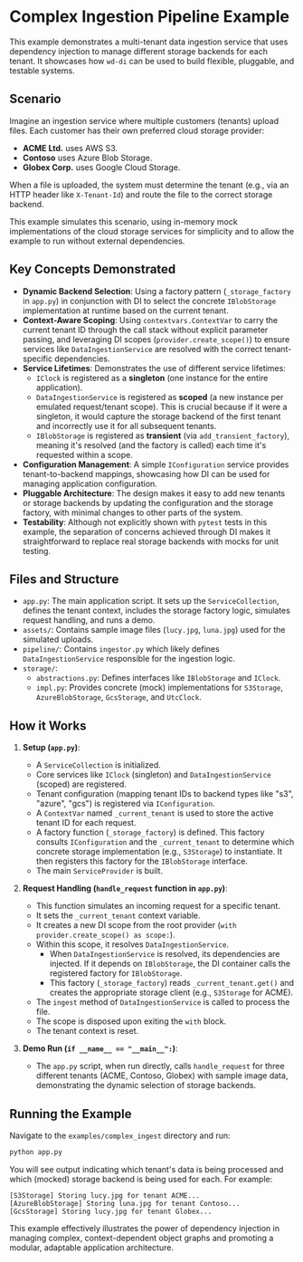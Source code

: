 # Complex Ingestion Pipeline Example

This example demonstrates a multi-tenant data ingestion service that uses dependency injection to manage different storage backends for each tenant. It showcases how `wd-di` can be used to build flexible, pluggable, and testable systems.

## Scenario

Imagine an ingestion service where multiple customers (tenants) upload files. Each customer has their own preferred cloud storage provider:

*   **ACME Ltd.** uses AWS S3.
*   **Contoso** uses Azure Blob Storage.
*   **Globex Corp.** uses Google Cloud Storage.

When a file is uploaded, the system must determine the tenant (e.g., via an HTTP header like `X-Tenant-Id`) and route the file to the correct storage backend.

This example simulates this scenario, using in-memory mock implementations of the cloud storage services for simplicity and to allow the example to run without external dependencies.

## Key Concepts Demonstrated

*   **Dynamic Backend Selection**: Using a factory pattern (`_storage_factory` in `app.py`) in conjunction with DI to select the concrete `IBlobStorage` implementation at runtime based on the current tenant.
*   **Context-Aware Scoping**: Using `contextvars.ContextVar` to carry the current tenant ID through the call stack without explicit parameter passing, and leveraging DI scopes (`provider.create_scope()`) to ensure services like `DataIngestionService` are resolved with the correct tenant-specific dependencies.
*   **Service Lifetimes**: Demonstrates the use of different service lifetimes:
    *   `IClock` is registered as a **singleton** (one instance for the entire application).
    *   `DataIngestionService` is registered as **scoped** (a new instance per emulated request/tenant scope). This is crucial because if it were a singleton, it would capture the storage backend of the first tenant and incorrectly use it for all subsequent tenants.
    *   `IBlobStorage` is registered as **transient** (via `add_transient_factory`), meaning it's resolved (and the factory is called) each time it's requested within a scope.
*   **Configuration Management**: A simple `IConfiguration` service provides tenant-to-backend mappings, showcasing how DI can be used for managing application configuration.
*   **Pluggable Architecture**: The design makes it easy to add new tenants or storage backends by updating the configuration and the storage factory, with minimal changes to other parts of the system.
*   **Testability**: Although not explicitly shown with `pytest` tests in this example, the separation of concerns achieved through DI makes it straightforward to replace real storage backends with mocks for unit testing.

## Files and Structure

*   `app.py`: The main application script. It sets up the `ServiceCollection`, defines the tenant context, includes the storage factory logic, simulates request handling, and runs a demo.
*   `assets/`: Contains sample image files (`lucy.jpg`, `luna.jpg`) used for the simulated uploads.
*   `pipeline/`: Contains `ingestor.py` which likely defines `DataIngestionService` responsible for the ingestion logic.
*   `storage/`: 
    *   `abstractions.py`: Defines interfaces like `IBlobStorage` and `IClock`.
    *   `impl.py`: Provides concrete (mock) implementations for `S3Storage`, `AzureBlobStorage`, `GcsStorage`, and `UtcClock`.

## How it Works

1.  **Setup (`app.py`)**: 
    *   A `ServiceCollection` is initialized.
    *   Core services like `IClock` (singleton) and `DataIngestionService` (scoped) are registered.
    *   Tenant configuration (mapping tenant IDs to backend types like "s3", "azure", "gcs") is registered via `IConfiguration`.
    *   A `ContextVar` named `_current_tenant` is used to store the active tenant ID for each request.
    *   A factory function (`_storage_factory`) is defined. This factory consults `IConfiguration` and the `_current_tenant` to determine which concrete storage implementation (e.g., `S3Storage`) to instantiate. It then registers this factory for the `IBlobStorage` interface.
    *   The main `ServiceProvider` is built.

2.  **Request Handling (`handle_request` function in `app.py`)**:
    *   This function simulates an incoming request for a specific tenant.
    *   It sets the `_current_tenant` context variable.
    *   It creates a new DI scope from the root provider (`with provider.create_scope() as scope:`).
    *   Within this scope, it resolves `DataIngestionService`.
        *   When `DataIngestionService` is resolved, its dependencies are injected. If it depends on `IBlobStorage`, the DI container calls the registered factory for `IBlobStorage`.
        *   This factory (`_storage_factory`) reads `_current_tenant.get()` and creates the appropriate storage client (e.g., `S3Storage` for ACME).
    *   The `ingest` method of `DataIngestionService` is called to process the file.
    *   The scope is disposed upon exiting the `with` block.
    *   The tenant context is reset.

3.  **Demo Run (`if __name__ == "__main__":`)**:
    *   The `app.py` script, when run directly, calls `handle_request` for three different tenants (ACME, Contoso, Globex) with sample image data, demonstrating the dynamic selection of storage backends.

## Running the Example

Navigate to the `examples/complex_ingest` directory and run:

```bash
python app.py
```

You will see output indicating which tenant's data is being processed and which (mocked) storage backend is being used for each. For example:

```
[S3Storage] Storing lucy.jpg for tenant ACME...
[AzureBlobStorage] Storing luna.jpg for tenant Contoso...
[GcsStorage] Storing lucy.jpg for tenant Globex...
```

This example effectively illustrates the power of dependency injection in managing complex, context-dependent object graphs and promoting a modular, adaptable application architecture. 